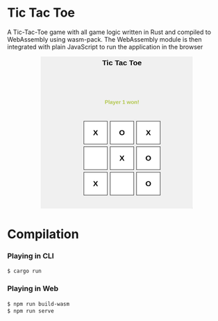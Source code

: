 # Tic Tac Toe
A Tic-Tac-Toe game with all game logic written in Rust and compiled to WebAssembly using wasm-pack. The WebAssembly module is then integrated with plain JavaScript to run the application in the browser

<p align="center">
  <img src="res/app.png" width="350" height="350"/>
</p>

# Compilation
### Playing in CLI
```
$ cargo run
```

### Playing in Web
```
$ npm run build-wasm
$ npm run serve
```
